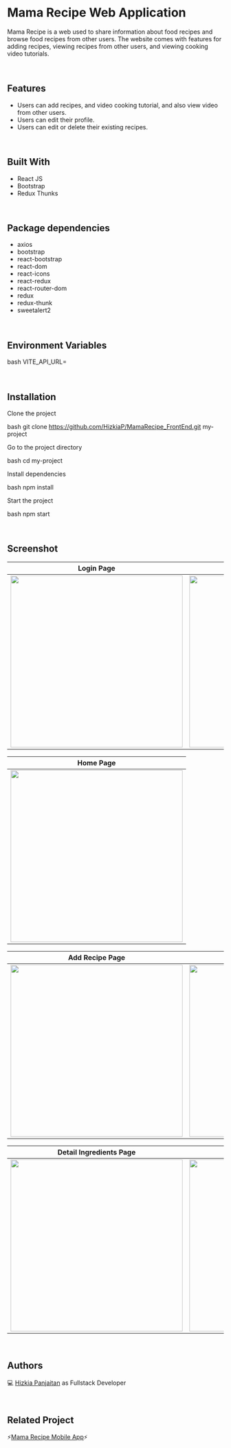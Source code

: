 # Mama Recipe Web Application

Mama Recipe is a web used to share information about food recipes and browse food recipes from other users. The website comes with features for adding recipes, viewing recipes from other users, and viewing cooking video tutorials.

<br />

## Features

- Users can add recipes, and video cooking tutorial, and also view video from other users.
- Users can edit their profile.
- Users can edit or delete their existing recipes.

<br />

## Built With

- React JS
- Bootstrap
- Redux Thunks

<br />

## Package dependencies

- axios
- bootstrap
- react-bootstrap
- react-dom
- react-icons
- react-redux
- react-router-dom
- redux
- redux-thunk
- sweetalert2

<br />

## Environment Variables

bash
VITE_API_URL=

<br />

## Installation

Clone the project

bash
  git clone https://github.com/HizkiaP/MamaRecipe_FrontEnd.git my-project


Go to the project directory

bash
  cd my-project


Install dependencies

bash
  npm install


Start the project

bash
  npm start

<br />

## Screenshot
| Login Page | Register Page |
|------------|---------------|
|<img src="https://drive.google.com/uc?export=view&id=1qVIig3v2NJ3bxCeBtB5jcfzeVOqwrBy9" width=400/>| <img src="https://drive.google.com/uc?export=view&id=1KSiHMwJlnmXaBFRo44FdabrIF5emCzNN" width=400/>|

| Home Page |
|------------|
|<img src="https://drive.google.com/uc?export=view&id=1RqbfzctOwRngqcibXm4H2erbNfF1_Zcp" width=400/>|

| Add Recipe Page | Profile Page |
|------------|---------------|
|<img src="https://drive.google.com/uc?export=view&id=13Pm1xludwD_87iYe7J8XXEJreTr1q7UF" width=400/>| <img src="https://drive.google.com/uc?export=view&id=1cGsJ7frgqakJkPxU4jjeqzeu32y7oWXo" width=400/>|

| Detail Ingredients Page | Detail Video Page |
|------------|---------------|
|<img src="https://drive.google.com/uc?export=view&id=1Tee89-PMQQbdVUhICgPMT0vVwGHbR3mf" width=400/>| <img src="https://drive.google.com/uc?export=view&id=1OKlnTIc3GvgkJl16apTDS_dy9f0-k4j8" width=400/>|
<br />

## Authors

💻 [Hizkia Panjaitan](https://github.com/HizkiaP) as Fullstack Developer

<br />

## Related Project

⚡[Mama Recipe Mobile App](https://github.com/HizkiaP/MamaRecipe_Mobile)⚡

